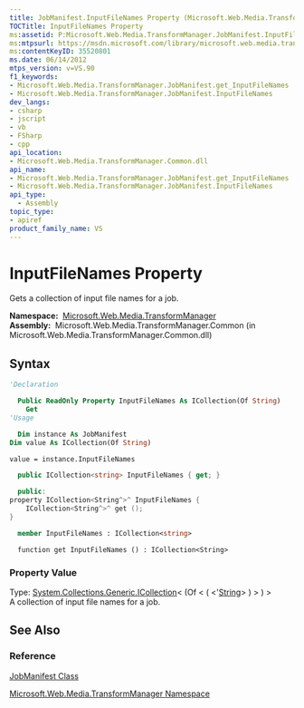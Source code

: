 ```yaml
---
title: JobManifest.InputFileNames Property (Microsoft.Web.Media.TransformManager)
TOCTitle: InputFileNames Property
ms:assetid: P:Microsoft.Web.Media.TransformManager.JobManifest.InputFileNames
ms:mtpsurl: https://msdn.microsoft.com/library/microsoft.web.media.transformmanager.jobmanifest.inputfilenames(v=VS.90)
ms:contentKeyID: 35520801
ms.date: 06/14/2012
mtps_version: v=VS.90
f1_keywords:
- Microsoft.Web.Media.TransformManager.JobManifest.get_InputFileNames
- Microsoft.Web.Media.TransformManager.JobManifest.InputFileNames
dev_langs:
- csharp
- jscript
- vb
- FSharp
- cpp
api_location:
- Microsoft.Web.Media.TransformManager.Common.dll
api_name:
- Microsoft.Web.Media.TransformManager.JobManifest.get_InputFileNames
- Microsoft.Web.Media.TransformManager.JobManifest.InputFileNames
api_type:
  - Assembly
topic_type:
- apiref
product_family_name: VS
---
```


# InputFileNames Property

Gets a collection of input file names for a job.

**Namespace:**  [Microsoft.Web.Media.TransformManager](microsoft-web-media-transformmanager-namespace.md)  
**Assembly:**  Microsoft.Web.Media.TransformManager.Common (in Microsoft.Web.Media.TransformManager.Common.dll)

## Syntax

```vb
'Declaration

  Public ReadOnly Property InputFileNames As ICollection(Of String)
    Get
'Usage

  Dim instance As JobManifest
Dim value As ICollection(Of String)

value = instance.InputFileNames
```

```csharp
  public ICollection<string> InputFileNames { get; }
```

```cpp
  public:
property ICollection<String^>^ InputFileNames {
    ICollection<String^>^ get ();
}
```

``` fsharp
  member InputFileNames : ICollection<string>
```

```jscript
  function get InputFileNames () : ICollection<String>
```

### Property Value

Type: [System.Collections.Generic.ICollection](https://msdn.microsoft.com/library/92t2ye13)\< (Of \< ( \<'[String](https://msdn.microsoft.com/library/s1wwdcbf)\> ) \> ) \>  
A collection of input file names for a job.  

## See Also

### Reference

[JobManifest Class](jobmanifest-class-microsoft-web-media-transformmanager.md)

[Microsoft.Web.Media.TransformManager Namespace](microsoft-web-media-transformmanager-namespace.md)

